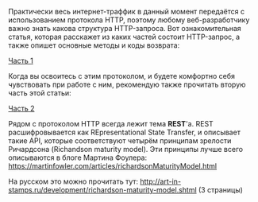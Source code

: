 Практически весь интернет-траффик в данный момент передаётся с использованием протокола HTTP, поэтому любому веб-разработчику важно знать какова структура HTTP-запроса. Вот ознакомительная статья, которая расскажет из каких частей состоит HTTP-запрос, а также опишет основные методы и коды возврата:

[Часть 1](https://ruseller.com/lessons.php?id=1726&rub=28)

Когда вы освоитесь с этим протоколом, и будете комфортно себя чувствовать при работе с ним, рекомендую также прочитать вторую часть этой статьи:

[Часть 2](https://ruseller.com/lessons.php?rub=28&id=1777)



Рядом с протоколом HTTP всегда лежит тема **REST**'a. REST расшифровывается как REpresentational State Transfer, и описывает такие API, которые соответствуют четырём принципам зрелости Ричардсона \(Richandson maturity model\). Эти принципы лучше всего описываются в блоге Мартина Фоулера: https://martinfowler.com/articles/richardsonMaturityModel.html

На русском это можно прочитать тут: http://art-in-stamps.ru/development/richardson-maturity-model.shtml \(3 страницы\)


